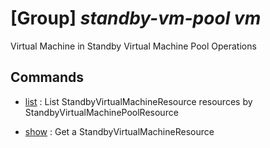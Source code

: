 # [Group] _standby-vm-pool vm_

Virtual Machine in Standby Virtual Machine Pool Operations

## Commands

- [list](/Commands/standby-vm-pool/vm/_list.md)
: List StandbyVirtualMachineResource resources by StandbyVirtualMachinePoolResource

- [show](/Commands/standby-vm-pool/vm/_show.md)
: Get a StandbyVirtualMachineResource
